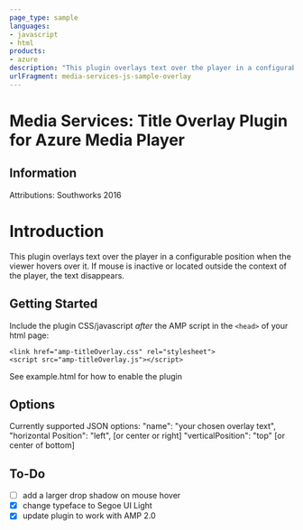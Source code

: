 ```yaml
---
page_type: sample
languages:
- javascript
- html
products:
- azure
description: "This plugin overlays text over the player in a configurable position when the viewer hovers over it."
urlFragment: media-services-js-sample-overlay
---
```



# Media Services: Title Overlay Plugin for Azure Media Player


## Information

Attributions:  Southworks 2016

# Introduction

This plugin overlays text over the player in a configurable position when the viewer hovers over it. If mouse is inactive or located outside the context of the player, the text disappears. 

## Getting Started

Include the plugin CSS/javascript *after* the AMP script in the `<head>` of your html page:

```<link href="amp-titleOverlay.css" rel="stylesheet">```<br />
```<script src="amp-titleOverlay.js"></script>```

See example.html for how to enable the plugin 

## Options

Currently supported JSON options: 
"name": "your chosen overlay text",
"horizontal Position": "left", [or center or right] 
"verticalPosition": "top" [or center of bottom]


## To-Do
- [ ] add a larger drop shadow on mouse hover 
- [x] change typeface to Segoe UI Light
- [x] update plugin to work with AMP 2.0 
